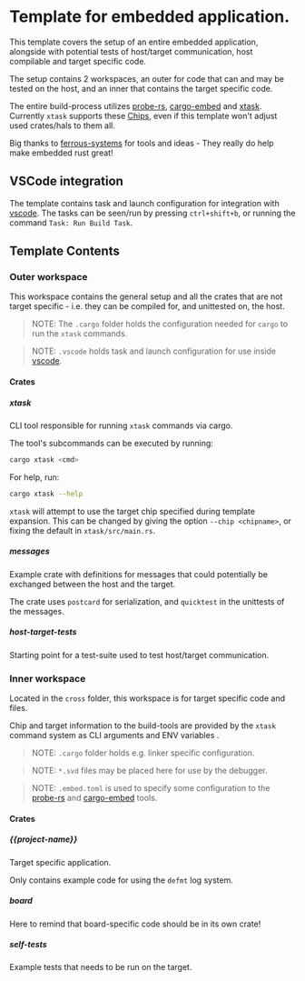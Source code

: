 # Template for embedded application.

This template covers the setup of an entire embedded application, alongside with potential tests of host/target communication, host compilable and target specific code.

The setup contains 2 workspaces, an outer for code that can and may be tested on the host, and an inner that contains the target specific code.

The entire build-process utilizes [probe-rs], [cargo-embed] and [xtask].
Currently `xtask` supports these [Chips](./chips.txt), even if this template won't adjust used crates/hals to them all.

Big thanks to [ferrous-systems] for tools and ideas - They really do help make embedded rust great!

## VSCode integration

The template contains task and launch configuration for integration with [vscode]. The tasks can be seen/run by pressing `ctrl+shift+b`, or running the command `Task: Run Build Task`.

## Template Contents 

### Outer workspace

This workspace contains the general setup and all the crates that are not target specific - i.e. they can be compiled for, and unittested on, the host.

> NOTE: The `.cargo` folder holds the configuration needed for `cargo` to run the `xtask` commands.

> NOTE: `.vscode` holds task and launch configuration for use inside [vscode].

#### Crates

##### xtask

CLI tool responsible for running `xtask` commands via cargo.

The tool's subcommands can be executed by running:

```sh
cargo xtask <cmd>
```

For help, run:

```sh
cargo xtask --help
```

`xtask` will attempt to use the target chip specified during template expansion. This can be changed by giving the option `--chip <chipname>`, or fixing the default in `xtask/src/main.rs`.

##### messages

Example crate with definitions for messages that could potentially be exchanged between the host and the target.

The crate uses `postcard` for serialization, and `quicktest` in the unittests of the messages.

##### host-target-tests

Starting point for a test-suite used to test host/target communication.

### Inner workspace

Located in the `cross` folder, this workspace is for target specific code and files.

Chip and target information to the build-tools are provided by the `xtask` command system as CLI arguments and ENV variables .

> NOTE: `.cargo` folder holds e.g. linker specific configuration.

> NOTE: `*.svd` files may be placed here for use by the debugger.

> NOTE: `.embed.toml` is used to specify some configuration to the [probe-rs] and [cargo-embed] tools.

#### Crates

##### {{project-name}}

Target specific application.

Only contains example code for using the `defmt` log system.

##### board

Here to remind that board-specific code should be in its own crate!

##### self-tests

Example tests that needs to be run on the target.

[ferrous-systems]: https://ferrous-systems.com
[probe-rs]: https://github.com/probe-rs/probe-rs
[cargo-embed]: https://github.com/probe-rs/cargo-embed
[xtask]: https://github.com/matklad/cargo-xtask
[vscode]: https://code.visualstudio.com
